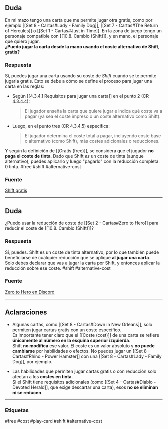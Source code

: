 ## Duda

En mi mazo tengo una carta que me permite jugar otra gratis, como por ejemplo [[Set 8 - Cartas#Lady - Family Dog]], [[Set 7 - Cartas#The Return of Hercules]] o [[Set 1 - Cartas#Just in Time]]. En la zona de juego tengo un personaje compatible con [[10.8. Cambio (Shift)]], y en mano, el personaje que quiero jugar.  
**¿Puedo jugar la carta desde la mano usando el coste alternativo de Shift, gratis?**
### Respuesta
Sí, puedes jugar una carta usando su coste de _Shift_ cuando se te permite jugarla gratis. Esto se debe a cómo se define el proceso para jugar una carta en las reglas:

- Según [[4.3.4.1 Requisitos para jugar una carta]] en el punto 2 (CR 4.3.4.4):
    
    > El jugador enseña la carta que quiere jugar e indica qué coste va a pagar (ya sea el coste impreso o un coste alternativo como Shift).
    
- Luego, en el punto tres (CR 4.3.4.5) especifica:

    > El jugador determina el coste total a pagar, incluyendo coste base o alternativo (como Shift), más costes adicionales o reducciones.
    

Y según la definición de [[Gratis (free)]], se considera que el jugador **no paga el coste de tinta**. Dado que Shift _es_ un coste de tinta (aunque alternativo), puedes aplicarlo y luego "pagarlo" con la reducción completa: 0 tinta.
#free #shift #alternative-cost 
### Fuente

[Shift gratis](https://discord.com/channels/1239209810654793730/1353538874386944212)

---

## Duda

¿Puedo usar la reducción de coste de [[Set 2 - Cartas#Zero to Hero]] para reducir el coste de [[10.8. Cambio (Shift)]]?
### Respuesta

Sí, puedes. Shift es un coste de tinta alternativo, por lo que también puede beneficiarse de cualquier reducción que se aplique **al jugar una carta**.  
Solo debes declarar que vas a jugar la carta por Shift, y entonces aplicar la reducción sobre ese coste.
#shift #alternative-cost 
### Fuente

[Zero to Hero en Discord](https://discord.com/channels/1239209810654793730/1396870349374754939/1396870349374754939)

---

## Aclaraciones

- Algunas cartas, como [[Set 8 - Cartas#Down in New Orleans]], solo permiten jugar cartas gratis con un coste específico.  
    Es importante tener claro que el [[Coste (cost)]] de una carta se refiere **únicamente al número en la esquina superior izquierda**.  
    Shift **no modifica** ese valor. El coste es un valor absoluto y **no puede cambiarse** por habilidades o efectos. No puedes jugar un [[Set 8 - Cartas#Rhino - Power Hamster]] con una [[Set 8 - Cartas#Lady - Family Dog]], por ejemplo.
    
- Las habilidades que permiten jugar cartas gratis o con reducción solo afectan a los **costes en tinta**.  
    Si el Shift tiene requisitos adicionales (como [[Set 4 - Cartas#Diablo - Devoted Herald]], que exige descartar una carta), esos **no se eliminan ni se reducen**.
    

---

### Etiquetas
#free #cost #play-card #shift #alternative-cost